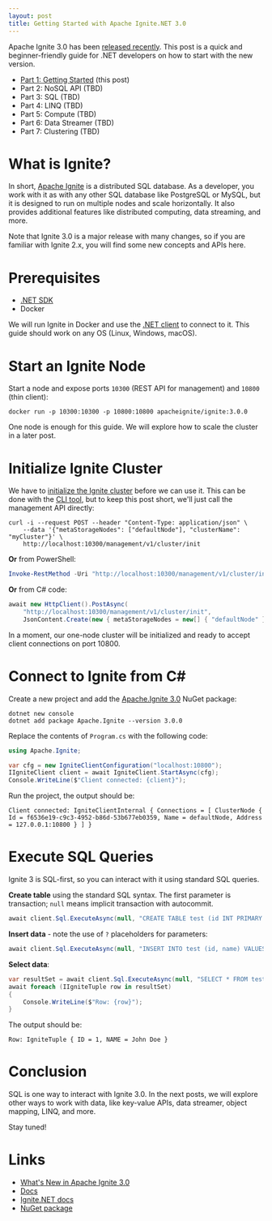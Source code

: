 ```yaml
---
layout: post
title: Getting Started with Apache Ignite.NET 3.0
---
```


Apache Ignite 3.0 has been [released recently](https://ignite.apache.org/blog/whats-new-in-apache-ignite-3-0.html). 
This post is a quick and beginner-friendly guide for .NET developers on how to start with the new version.

* [Part 1: Getting Started](https://ptupitsyn.github.io/Getting-Started-With-Apache-Ignite-Net-3/) (this post)
* Part 2: NoSQL API (TBD)
* Part 3: SQL (TBD)
* Part 4: LINQ (TBD)
* Part 5: Compute (TBD)
* Part 6: Data Streamer (TBD)
* Part 7: Clustering (TBD)

# What is Ignite?

In short, [Apache Ignite](https://ignite.apache.org/) is a distributed SQL database. 
As a developer, you work with it as with any other SQL database like PostgreSQL or MySQL, but it is designed to run on multiple nodes and scale horizontally. 
It also provides additional features like distributed computing, data streaming, and more.

Note that Ignite 3.0 is a major release with many changes, so if you are familiar with Ignite 2.x, you will find some new concepts and APIs here.

# Prerequisites

* [.NET SDK](https://dotnet.microsoft.com/en-us/download/dotnet)
* Docker

We will run Ignite in Docker and use the [.NET client](https://ignite.apache.org/docs/ignite3/latest/developers-guide/clients/dotnet) to connect to it.
This guide should work on any OS (Linux, Windows, macOS).

# Start an Ignite Node

Start a node and expose ports `10300` (REST API for management) and `10800` (thin client):

```shell
docker run -p 10300:10300 -p 10800:10800 apacheignite/ignite:3.0.0
```

One node is enough for this guide. We will explore how to scale the cluster in a later post.

# Initialize Ignite Cluster

We have to [initialize the Ignite cluster](https://ignite.apache.org/docs/ignite3/latest/administrators-guide/lifecycle#cluster-initialization) before we can use it.
This can be done with the [CLI tool](https://ignite.apache.org/docs/ignite3/latest/ignite-cli-tool), but to keep this post short, we'll just call the management API directly:

```shell
curl -i --request POST --header "Content-Type: application/json" \
    --data '{"metaStorageNodes": ["defaultNode"], "clusterName": "myCluster"}' \ 
    http://localhost:10300/management/v1/cluster/init
```

**Or** from PowerShell:

```powershell
Invoke-RestMethod -Uri "http://localhost:10300/management/v1/cluster/init" -Method Post -Headers @{"Content-Type"="application/json"} -Body '{"metaStorageNodes": ["defaultNode"], "clusterName": "myCluster"}'
```

**Or** from C# code:

```csharp
await new HttpClient().PostAsync(
    "http://localhost:10300/management/v1/cluster/init",
    JsonContent.Create(new { metaStorageNodes = new[] { "defaultNode" }, clusterName = "myCluster" }));
```

In a moment, our one-node cluster will be initialized and ready to accept client connections on port 10800.

# Connect to Ignite from C#

Create a new project and add the [Apache.Ignite 3.0](https://www.nuget.org/packages/Apache.Ignite/3.0.0) NuGet package:

```shell
dotnet new console
dotnet add package Apache.Ignite --version 3.0.0
```

Replace the contents of `Program.cs` with the following code:

```csharp
using Apache.Ignite;

var cfg = new IgniteClientConfiguration("localhost:10800");
IIgniteClient client = await IgniteClient.StartAsync(cfg);
Console.WriteLine($"Client connected: {client}");
```

Run the project, the output should be:

```
Client connected: IgniteClientInternal { Connections = [ ClusterNode { Id = f6536e19-c9c3-4952-b86d-53b677eb0359, Name = defaultNode, Address = 127.0.0.1:10800 } ] }
```

# Execute SQL Queries

Ignite 3 is SQL-first, so you can interact with it using standard SQL queries.

**Create table** using the standard SQL syntax. The first parameter is transaction; `null` means implicit transaction with autocommit.

```csharp
await client.Sql.ExecuteAsync(null, "CREATE TABLE test (id INT PRIMARY KEY, name VARCHAR)");
```

**Insert data** - note the use of `?` placeholders for parameters:

```csharp
await client.Sql.ExecuteAsync(null, "INSERT INTO test (id, name) VALUES (?, ?)", 1, "John Doe");
```

**Select data**:

```csharp
var resultSet = await client.Sql.ExecuteAsync(null, "SELECT * FROM test");
await foreach (IIgniteTuple row in resultSet)
{
    Console.WriteLine($"Row: {row}");
}
```

The output should be:

```
Row: IgniteTuple { ID = 1, NAME = John Doe }
```

# Conclusion

SQL is one way to interact with Ignite 3.0. 
In the next posts, we will explore other ways to work with data, like key-value APIs, data streamer, object mapping, LINQ, and more.

Stay tuned!

# Links

* [What's New in Apache Ignite 3.0](https://ignite.apache.org/blog/whats-new-in-apache-ignite-3-0.html)
* [Docs](https://ignite.apache.org/docs/ignite3/latest/)
* [Ignite.NET docs](https://ignite.apache.org/docs/ignite3/latest/developers-guide/clients/dotnet)
* [NuGet package](https://www.nuget.org/packages/Apache.Ignite/3.0.0)
